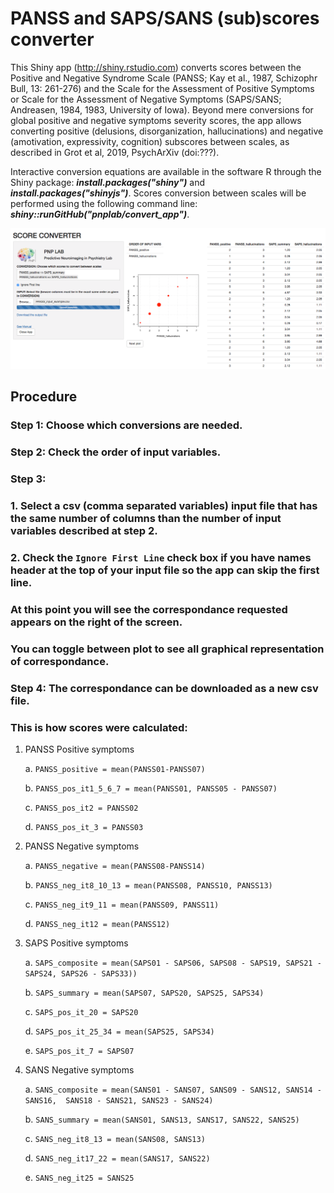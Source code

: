 

# PANSS and SAPS/SANS (sub)scores converter

This Shiny app (http://shiny.rstudio.com) converts scores between the Positive and Negative Syndrome Scale (PANSS; Kay et al., 1987, Schizophr Bull, 13: 261-276) and the Scale for the Assessment of Positive Symptoms or Scale for the Assessment of Negative Symptoms (SAPS/SANS; Andreasen, 1984, 1983, University of Iowa). Beyond mere conversions for global positive and negative symptoms severity scores, the app allows converting positive (delusions, disorganization, hallucinations) and negative (amotivation, expressivity, cognition) subscores between scales, as described in Grot et al, 2019, PsychArXiv (doi:???).  

Interactive conversion equations are available in the software R through the Shiny package: **_install.packages("shiny")_** and **_install.packages("shinyjs")_**. Scores conversion between scales will be performed using the following command line: **_shiny::runGitHub("pnplab/convert_app")_**.


![](interface.png)

## Procedure


### Step 1: Choose which conversions are needed. 


### Step 2: Check the order of input variables.



### Step 3: 

### 1. Select a csv (comma separated variables) input file that has the same number of columns than the number of input variables described at step 2. 

### 2. Check the `Ignore First Line` check box if you have names header at the top of your input file so the app can skip the first line. 
	


### At this point you will see the correspondance requested appears on the right of the screen. 

### You can toggle between plot to see all graphical representation of correspondance. 



### Step 4: The correspondance can be downloaded as a new csv file. 




### This is how scores were calculated: 

1. PANSS Positive symptoms

	a. `PANSS_positive = mean(PANSS01-PANSS07)`
	
	b. `PANSS_pos_it1_5_6_7 = mean(PANSS01, PANSS05 - PANSS07)` 
	
	c. `PANSS_pos_it2 = PANSS02` 
	
	d. `PANSS_pos_it_3 = PANSS03`
		
2. PANSS Negative symptoms	

	a. `PANSS_negative = mean(PANSS08-PANSS14)`
	
	b. `PANSS_neg_it8_10_13 = mean(PANSS08, PANSS10, PANSS13)` 
	
	c. `PANSS_neg_it9_11 = mean(PANSS09, PANSS11)`
	
	d. `PANSS_neg_it12 = mean(PANSS12)`
	
3. SAPS Positive symptoms

	a. `SAPS_composite = mean(SAPS01 - SAPS06, SAPS08 - SAPS19,
	                          SAPS21 - SAPS24, SAPS26 - SAPS33))` 
							  
	b. `SAPS_summary = mean(SAPS07, SAPS20, SAPS25, SAPS34)` 

	c. `SAPS_pos_it_20 = SAPS20` 

	d. `SAPS_pos_it_25_34 = mean(SAPS25, SAPS34)` 

	e. `SAPS_pos_it_7 = SAPS07`
	

4. SANS Negative symptoms
	
	a. `SANS_composite = mean(SANS01 - SANS07, SANS09 - SANS12, SANS14 - SANS16, 
	                         SANS18 - SANS21, SANS23 - SANS24)`
							 
	b. `SANS_summary = mean(SANS01, SANS13, SANS17, SANS22, SANS25)`
	
	c. `SANS_neg_it8_13 = mean(SANS08, SANS13)`
	
	d. `SANS_neg_it17_22 = mean(SANS17, SANS22)`
	
	e. `SANS_neg_it25 = SANS25`






